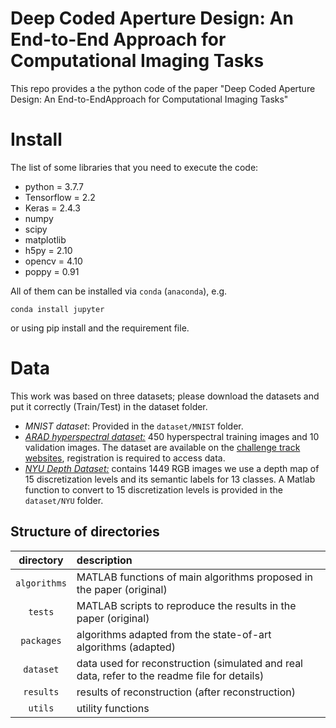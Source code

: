 # Deep Coded Aperture Design: An End-to-End Approach for Computational Imaging Tasks
This repo provides a the python code of the paper "Deep Coded Aperture Design: An End-to-EndApproach for Computational Imaging Tasks"

# Install

The list of some libraries that you need to execute the code:
- python = 3.7.7
- Tensorflow = 2.2
- Keras = 2.4.3
- numpy
- scipy
- matplotlib
- h5py = 2.10
- opencv = 4.10
- poppy = 0.91

All of them can be installed via `conda` (`anaconda`), e.g.
```
conda install jupyter
```
or using pip install and the requirement file.

# Data
This work was based on three datasets; please download the datasets and put it correctly (Train/Test) in the dataset folder.
- *MNIST dataset*: Provided in the `dataset/MNIST` folder.
- [*ARAD hyperspectral dataset:*](https://competitions.codalab.org/competitions/22225) 450 hyperspectral training images and 10 validation images. The dataset  are available on the [challenge track websites](https://competitions.codalab.org/competitions/22225), registration is required to access data.
- [*NYU Depth Dataset:*](https://cs.nyu.edu/~silberman/datasets/nyu_depth_v2.html) contains $1449$ RGB images we use a depth map of 15 discretization levels and its semantic labels for 13 classes. A Matlab function to convert to 15 discretization levels is provided in the `dataset/NYU` folder. 


## Structure of directories

| directory  | description  |
| :--------: | :----------- | 
| `algorithms` | MATLAB functions of main algorithms proposed in the paper (original) | 
| `tests`    | MATLAB scripts to reproduce the results in the paper (original) |
| `packages`   | algorithms adapted from the state-of-art algorithms (adapted)|
| `dataset`    | data used for reconstruction (simulated and real data, refer to the readme file for details) |
| `results`    | results of reconstruction (after reconstruction) |
| `utils`      | utility functions |


